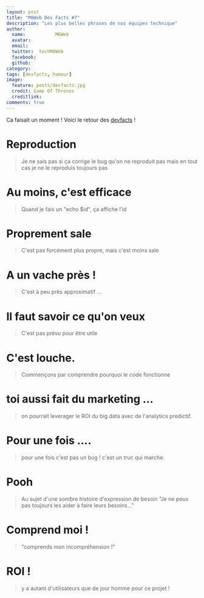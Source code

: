 ```yaml
---
layout: post
title: "M6Web Dev Facts #7"
description: "Les plus belles phrases de nos équipes technique"
author:
  name:           M6Web
  avatar:         
  email:          
  twitter:  techM6Web      
  facebook:       
  github:    
category: 
tags: [devfacts, humour]
image:
  feature: posts/devfacts.jpg
  credit: Game Of Thrones
  creditlink: 
comments: true  
---
```


Ca faisait un moment ! Voici le retour des [devfacts](http://tech.m6web.fr/tags.html#devfacts) !

# Reproduction
> Je ne sais pas si ça corrige le bug qu'on ne reproduit pas mais en tout cas je ne le reproduis toujours pas

# Au moins, c'est efficace
> Quand je fais un "echo $id", ça affiche l’id

# Proprement sale
> C'est pas forcément plus propre, mais c'est moins sale

#  A un vache près !
> C'est à peu près approximatif …

#  Il faut savoir ce qu'on veux
> C'est pas prévu pour être utile

# C'est louche.
> Commençons par comprendre pourquoi le code fonctionne

# toi aussi fait du marketing ...
> on pourrait leverager le ROI du big data avec de l'analytics predictif.

# Pour une fois ....
> pour une fois c'est pas un bug ! c'est un truc qui marche.

# Pooh
> Au sujet d'une sombre histoire d'expression de besoin 
> "Je ne peux pas toujours les aider à faire leurs besoins…"

# Comprend moi !
> "comprends mon incompréhension !"

# ROI !
> y a autant d'utilisateurs que de jour homme pour ce projet !

 
